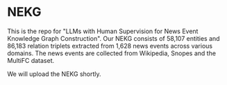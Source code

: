# NEKG
This is the repo for "LLMs with Human Supervision for News Event Knowledge Graph Construction". Our NEKG consists of 58,107 entities and 86,183 relation triplets extracted from 1,628 news events across various domains. The news events are collected from Wikipedia, Snopes and the MultiFC dataset.

We will upload the NEKG shortly.



